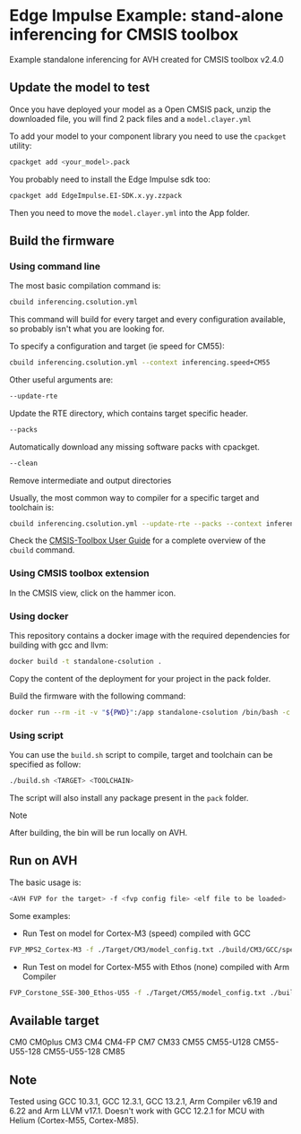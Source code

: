 # Edge Impulse Example: stand-alone inferencing for CMSIS toolbox
Example standalone inferencing for AVH created for CMSIS toolbox v2.4.0

## Update the model to test
Once you have deployed your model as a Open CMSIS pack, unzip the downloaded file, you will find 2 pack files and a `model.clayer.yml`

To add your model to your component library you need to use the `cpackget` utility:
```sh
cpackget add <your_model>.pack
```

You probably need to install the Edge Impulse sdk too:
```sh
cpackget add EdgeImpulse.EI-SDK.x.yy.zzpack
```

Then you need to move the `model.clayer.yml` into the App folder.

## Build the firmware

### Using command line
The most basic compilation command is:
```sh
cbuild inferencing.csolution.yml
```
This command will build for every target and every configuration available, so probably isn't what you are looking for.

To specify a configuration and target (ie speed for CM55):
```sh
cbuild inferencing.csolution.yml --context inferencing.speed+CM55
```

Other useful arguments are:
```sh
--update-rte
```
Update the RTE directory, which contains target specific header.

```sh
--packs
```
Automatically download any missing software packs with cpackget.

```sh
--clean
```

Remove intermediate and output directories

Usually, the most common way to compiler for a specific target and toolchain is:
```sh
cbuild inferencing.csolution.yml --update-rte --packs --context inferencing.speed+CM55 --toolchain GCC
```

Check the [CMSIS-Toolbox User Guide](https://github.com/Open-CMSIS-Pack/cmsis-toolbox/blob/main/docs/README.md) for a complete overview of the `cbuild` command.

### Using CMSIS toolbox extension
In the CMSIS view, click on the hammer icon.

### Using docker
This repository contains a docker image with the required dependencies for building with gcc and llvm:
```sh
docker build -t standalone-csolution .
```

Copy the content of the deployment for your project in the pack folder.

Build the firmware with the following command:
```sh
docker run --rm -it -v "${PWD}":/app standalone-csolution /bin/bash -c "./build.sh"
```

### Using script
You can use the `build.sh` script to compile, target and toolchain can be specified as follow:

```sh
./build.sh <TARGET> <TOOLCHAIN>
```

The script will also install any package present in the `pack` folder.

> [!Note]
> After building, the bin will be run locally on AVH.

## Run on AVH
The basic usage is:
```sh
<AVH FVP for the target> -f <fvp config file> <elf file to be loaded>
```
Some examples:
- Run Test on model for Cortex-M3 (speed) compiled with GCC
```sh
FVP_MPS2_Cortex-M3 -f ./Target/CM3/model_config.txt ./build/CM3/GCC/speed/outdir/CM3_inferencing.elf
```
- Run Test on model for Cortex-M55 with Ethos (none) compiled with Arm Compiler
```sh
FVP_Corstone_SSE-300_Ethos-U55 -f ./Target/CM55/model_config.txt ./build/CM55/AC6/speed/outdir/CM55_inferencing.elf
```

## Available target
CM0
CM0plus
CM3
CM4
CM4-FP
CM7
CM33
CM55
CM55-U128
CM55-U55-128
CM55-U55-128
CM85

## Note
Tested using GCC 10.3.1, GCC 12.3.1, GCC 13.2.1, Arm Compiler v6.19 and 6.22 and Arm LLVM v17.1.
Doesn't work with GCC 12.2.1 for MCU with Helium (Cortex-M55, Cortex-M85).
